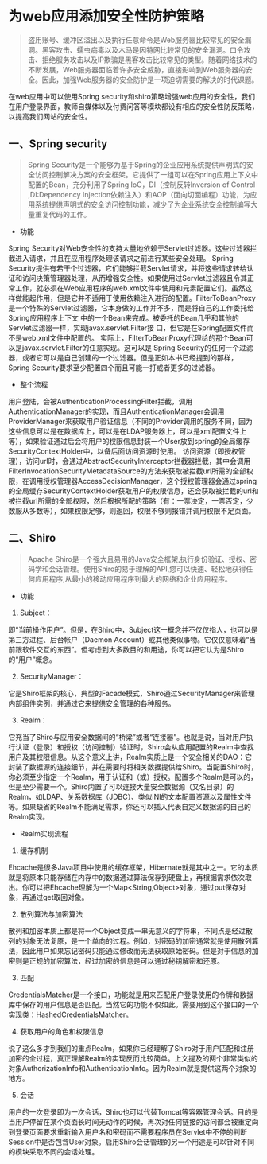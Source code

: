 # 为web应用添加安全性防护策略
> 盗用账号、缓冲区溢出以及执行任意命令是Web服务器比较常见的安全漏洞。黑客攻击、蠕虫病毒以及木马是因特网比较常见的安全漏洞。口令攻击、拒绝服务攻击以及IP欺骗是黑客攻击比较常见的类型。随着网络技术的不断发展，Web服务器面临着许多安全威胁，直接影响到Web服务器的安全。因此，加强Web服务器的安全防护是一项迫切需要的解决的时代课题。

在web应用中可以使用Spring security和shiro策略增强web应用的安全性，我们在用户登录界面，教师自媒体以及付费问答等模块都设有相应的安全性防反策略，以提高我们网站的安全性。
## 一、Spring security
> Spring Security是一个能够为基于Spring的企业应用系统提供声明式的安全访问控制解决方案的安全框架。它提供了一组可以在Spring应用上下文中配置的Bean，充分利用了Spring IoC，DI（控制反转Inversion of Control ,DI:Dependency Injection依赖注入）和AOP（面向切面编程）功能，为应用系统提供声明式的安全访问控制功能，减少了为企业系统安全控制编写大量重复代码的工作。

- 功能

Spring Security对Web安全性的支持大量地依赖于Servlet过滤器。这些过滤器拦截进入请求，并且在应用程序处理该请求之前进行某些安全处理。 Spring Security提供有若干个过滤器，它们能够拦截Servlet请求，并将这些请求转给认证和访问决策管理器处理，从而增强安全性。如果使用过Servlet过滤器且令其正常工作，就必须在Web应用程序的web.xml文件中使用<filter>和<filter-mapping>元素配置它们。虽然这样做能起作用，但是它并不适用于使用依赖注入进行的配置。FilterToBeanProxy是一个特殊的Servlet过滤器，它本身做的工作并不多，而是将自己的工作委托给Spring应用程序上下文 中的一个Bean来完成。被委托的Bean几乎和其他的Servlet过滤器一样，实现javax.servlet.Filter接 口，但它是在Spring配置文件而不是web.xml文件中配置的。
实际上，FilterToBeanProxy代理给的那个Bean可以是javax.servlet.Filter的任意实现。这可以是 Spring Security的任何一个过滤器，或者它可以是自己创建的一个过滤器。但是正如本书已经提到的那样，Spring Security要求至少配置四个而且可能一打或者更多的过滤器。

- 整个流程 

用户登陆，会被AuthenticationProcessingFilter拦截，调用AuthenticationManager的实现，而且AuthenticationManager会调用ProviderManager来获取用户验证信息（不同的Provider调用的服务不同，因为这些信息可以是在数据库上，可以是在LDAP服务器上，可以是xml配置文件上等），如果验证通过后会将用户的权限信息封装一个User放到spring的全局缓存SecurityContextHolder中，以备后面访问资源时使用。
访问资源（即授权管理），访问url时，会通过AbstractSecurityInterceptor拦截器拦截，其中会调用FilterInvocationSecurityMetadataSource的方法来获取被拦截url所需的全部权限，在调用授权管理器AccessDecisionManager，这个授权管理器会通过spring的全局缓存SecurityContextHolder获取用户的权限信息，还会获取被拦截的url和被拦截url所需的全部权限，然后根据所配的策略（有：一票决定，一票否定，少数服从多数等），如果权限足够，则返回，权限不够则报错并调用权限不足页面。

## 二、Shiro
> Apache Shiro是一个强大且易用的Java安全框架,执行身份验证、授权、密码学和会话管理。使用Shiro的易于理解的API,您可以快速、轻松地获得任何应用程序,从最小的移动应用程序到最大的网络和企业应用程序。

- 功能
1. Subject：

即“当前操作用户”。但是，在Shiro中，Subject这一概念并不仅仅指人，也可以是第三方进程、后台帐户（Daemon Account）或其他类似事物。它仅仅意味着“当前跟软件交互的东西”。但考虑到大多数目的和用途，你可以把它认为是Shiro的“用户”概念。

2. SecurityManager：

它是Shiro框架的核心，典型的Facade模式，Shiro通过SecurityManager来管理内部组件实例，并通过它来提供安全管理的各种服务。

3. Realm：

它充当了Shiro与应用安全数据间的“桥梁”或者“连接器”。也就是说，当对用户执行认证（登录）和授权（访问控制）验证时，Shiro会从应用配置的Realm中查找用户及其权限信息。从这个意义上讲，Realm实质上是一个安全相关的DAO：它封装了数据源的连接细节，并在需要时将相关数据提供给Shiro。当配置Shiro时，你必须至少指定一个Realm，用于认证和（或）授权。配置多个Realm是可以的，但是至少需要一个。Shiro内置了可以连接大量安全数据源（又名目录）的Realm，如LDAP、关系数据库（JDBC）、类似INI的文本配置资源以及属性文件等。如果缺省的Realm不能满足需求，你还可以插入代表自定义数据源的自己的Realm实现。

- Realm实现流程

1. 缓存机制

Ehcache是很多Java项目中使用的缓存框架，Hibernate就是其中之一。它的本质就是将原本只能存储在内存中的数据通过算法保存到硬盘上，再根据需求依次取出。你可以把Ehcache理解为一个Map<String,Object>对象，通过put保存对象，再通过get取回对象。

2. 散列算法与加密算法

散列和加密本质上都是将一个Object变成一串无意义的字符串，不同点是经过散列的对象无法复原，是一个单向的过程。例如，对密码的加密通常就是使用散列算法，因此用户如果忘记密码只能通过修改而无法获取原始密码。但是对于信息的加密则是正规的加密算法，经过加密的信息是可以通过秘钥解密和还原。

3. 匹配

CredentialsMatcher是一个接口，功能就是用来匹配用户登录使用的令牌和数据库中保存的用户信息是否匹配。当然它的功能不仅如此。需要用到这个接口的一个实现类：HashedCredentialsMatcher。

4. 获取用户的角色和权限信息

说了这么多才到我们的重点Realm，如果你已经理解了Shiro对于用户匹配和注册加密的全过程，真正理解Realm的实现反而比较简单。上文提及的两个非常类似的对象AuthorizationInfo和AuthenticationInfo。因为Realm就是提供这两个对象的地方。

5. 会话

用户的一次登录即为一次会话，Shiro也可以代替Tomcat等容器管理会话。目的是当用户停留在某个页面长时间无动作的时候，再次对任何链接的访问都会被重定向到登录页面要求重新输入用户名和密码而不需要程序员在Servlet中不停的判断Session中是否包含User对象。启用Shiro会话管理的另一个用途是可以针对不同的模块采取不同的会话处理。